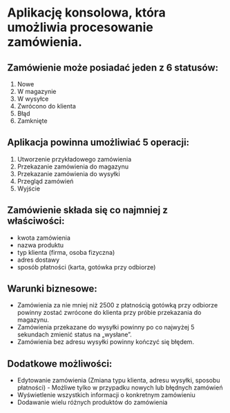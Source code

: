 <h1>Aplikację konsolowa, która umożliwia procesowanie zamówienia.</h1>
<h2>Zamówienie może posiadać jeden z 6 statusów:</h2>
<ol>
  <li>Nowe</li>
  <li>W magazynie</li>
  <li>W wysyłce</li>
  <li>Zwrócono do klienta</li>
  <li>Błąd</li>
  <li>Zamknięte</li>
</ol>
<h2>Aplikacja powinna umożliwiać 5 operacji:</h2>
<ol>
  <li>Utworzenie przykładowego zamówienia</li>
  <li>Przekazanie zamówienia do magazynu</li>
  <li>Przekazanie zamówienia do wysyłki</li>
  <li>Przegląd zamówień</li>
  <li>Wyjście</li>
</ol>
<h2>Zamówienie składa się co najmniej z właściwości:</h2>
<ul>
  <li>kwota zamówienia</li>
  <li>nazwa produktu</li>
  <li>typ klienta (firma, osoba fizyczna)</li>
  <li>adres dostawy</li>
  <li>sposób płatności (karta, gotówka przy odbiorze)</li>
</ul>
<h2>Warunki biznesowe:</h2>
<ul>
  <li>Zamówienia za nie mniej niż 2500 z płatnością gotówką przy odbiorze powinny zostać
zwrócone do klienta przy próbie przekazania do magazynu.</li>
  <li>Zamówienia przekazane do wysyłki powinny po co najwyżej 5 sekundach zmienić status na
„wysłane”.</li>
  <li>Zamówienia bez adresu wysyłki powinny kończyć się błędem.</li>
</ul>

<h2>Dodatkowe możliwości:</h2>
<ul>
  <li>Edytowanie zamówienia (Zmiana typu klienta, adresu wysyłki, sposobu płatności) - Możliwe tylko w przypadku nowych lub błędnych zamówień</li>
  <li>Wyświetlenie wszystkich informacji o konkretnym zamówieniu</li>
  <li>Dodawanie wielu różnych produktów do zamówienia</li>
</ul>
